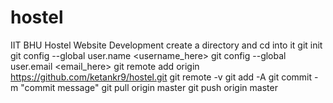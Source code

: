 # hostel
IIT BHU Hostel Website Development 
create a directory and cd into it
git init
git config --global user.name <username_here>
git config --global user.email <email_here>
git remote add origin https://github.com/ketankr9/hostel.git
git remote -v
git add -A
git commit -m "commit message"
git pull origin master
git push origin master

